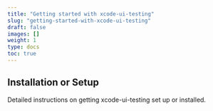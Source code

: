 ```yaml
---
title: "Getting started with xcode-ui-testing"
slug: "getting-started-with-xcode-ui-testing"
draft: false
images: []
weight: 1
type: docs
toc: true
---
```


## Installation or Setup
Detailed instructions on getting xcode-ui-testing set up or installed.


